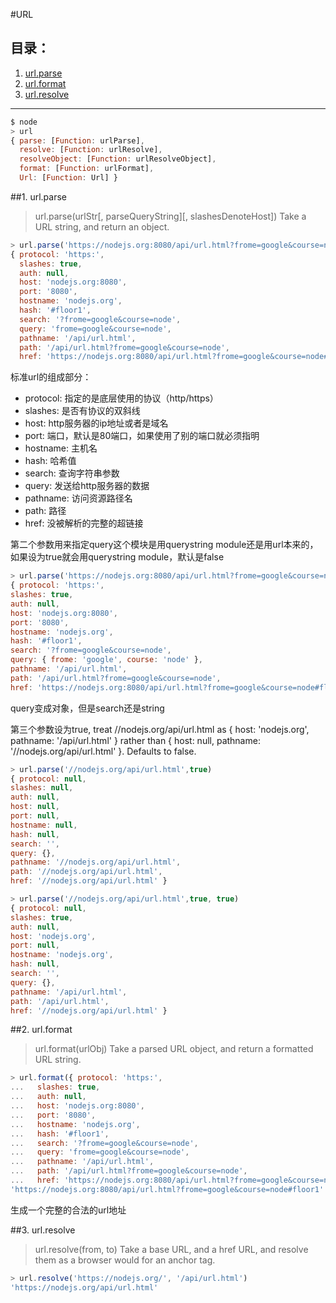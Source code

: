#URL

## 目录：
1. [url.parse](#1-url.parse)
2. [url.format](#2-url.format)
3. [url.resolve](#3-url.resolve)
---

```javascript
$ node
> url
{ parse: [Function: urlParse],
  resolve: [Function: urlResolve],
  resolveObject: [Function: urlResolveObject],
  format: [Function: urlFormat],
  Url: [Function: Url] }
```

##1. url.parse
> url.parse(urlStr[, parseQueryString][, slashesDenoteHost])
> Take a URL string, and return an object.

```javascript
> url.parse('https://nodejs.org:8080/api/url.html?frome=google&course=node#floor1')
{ protocol: 'https:',
  slashes: true,
  auth: null,
  host: 'nodejs.org:8080',
  port: '8080',
  hostname: 'nodejs.org',
  hash: '#floor1',
  search: '?frome=google&course=node',
  query: 'frome=google&course=node',
  pathname: '/api/url.html',
  path: '/api/url.html?frome=google&course=node',
  href: 'https://nodejs.org:8080/api/url.html?frome=google&course=node#floor1' }
  ```
  标准url的组成部分：

  * protocol: 指定的是底层使用的协议（http/https）
  * slashes: 是否有协议的双斜线
  * host: http服务器的ip地址或者是域名
  * port: 端口，默认是80端口，如果使用了别的端口就必须指明
  * hostname: 主机名 
  * hash: 哈希值
  * search: 查询字符串参数
  * query: 发送给http服务器的数据
  * pathname: 访问资源路径名
  * path: 路径
  * href: 没被解析的完整的超链接

  第二个参数用来指定query这个模块是用querystring module还是用url本来的，如果设为true就会用querystring module，默认是false

  ```javascript
  > url.parse('https://nodejs.org:8080/api/url.html?frome=google&course=node#floor1', true)
{ protocol: 'https:',
  slashes: true,
  auth: null,
  host: 'nodejs.org:8080',
  port: '8080',
  hostname: 'nodejs.org',
  hash: '#floor1',
  search: '?frome=google&course=node',
  query: { frome: 'google', course: 'node' },
  pathname: '/api/url.html',
  path: '/api/url.html?frome=google&course=node',
  href: 'https://nodejs.org:8080/api/url.html?frome=google&course=node#floor1' }
  ```
  query变成对象，但是search还是string

  第三个参数设为true, treat //nodejs.org/api/url.html as { host: 'nodejs.org', pathname: '/api/url.html' } rather than { host: null, pathname: '//nodejs.org/api/url.html' }. Defaults to false.
  ```javascript
  > url.parse('//nodejs.org/api/url.html',true)
{ protocol: null,
  slashes: null,
  auth: null,
  host: null,
  port: null,
  hostname: null,
  hash: null,
  search: '',
  query: {},
  pathname: '//nodejs.org/api/url.html',
  path: '//nodejs.org/api/url.html',
  href: '//nodejs.org/api/url.html' }
  ```
  ```javascript
  > url.parse('//nodejs.org/api/url.html',true, true)
{ protocol: null,
  slashes: true,
  auth: null,
  host: 'nodejs.org',
  port: null,
  hostname: 'nodejs.org',
  hash: null,
  search: '',
  query: {},
  pathname: '/api/url.html',
  path: '/api/url.html',
  href: '//nodejs.org/api/url.html' }
  ```

##2. url.format
> url.format(urlObj)
> Take a parsed URL object, and return a formatted URL string.

  ```javascript
  > url.format({ protocol: 'https:',
...   slashes: true,
...   auth: null,
...   host: 'nodejs.org:8080',
...   port: '8080',
...   hostname: 'nodejs.org',
...   hash: '#floor1',
...   search: '?frome=google&course=node',
...   query: 'frome=google&course=node',
...   pathname: '/api/url.html',
...   path: '/api/url.html?frome=google&course=node',
...   href: 'https://nodejs.org:8080/api/url.html?frome=google&course=node#floor1' })
'https://nodejs.org:8080/api/url.html?frome=google&course=node#floor1'
  ```
  生成一个完整的合法的url地址


  ##3. url.resolve
  > url.resolve(from, to)
  > Take a base URL, and a href URL, and resolve them as a browser would for an anchor tag.

  ```javascript
  > url.resolve('https://nodejs.org/', '/api/url.html')
'https://nodejs.org/api/url.html'
  ```




